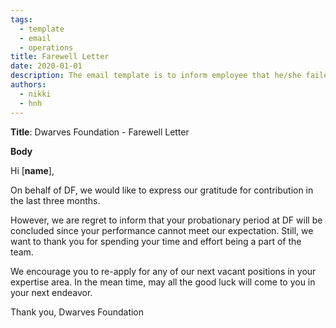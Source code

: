 ```yaml
---
tags: 
  - template
  - email
  - operations
title: Farewell Letter
date: 2020-01-01
description: The email template is to inform employee that he/she failed the probation.  
authors: 
  - nikki
  - hnh
---
```


**Title**: Dwarves Foundation - Farewell Letter

**Body**

Hi [**name**],

On behalf of DF, we would like to express our gratitude for contribution in the last three months.

However, we are regret to inform that your probationary period at DF will be concluded since your performance cannot meet our expectation. Still, we want to thank you for spending your time and effort being a part of the team.

We encourage you to re-apply for any of our next vacant positions in your expertise area. In the mean time, may all the good luck will come to you in your next endeavor.

Thank you,
Dwarves Foundation
